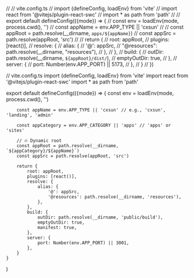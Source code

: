// // vite.config.ts
// import {defineConfig, loadEnv} from 'vite'
// import react from '@vitejs/plugin-react-swc'
// import * as path from 'path'
//
// export default defineConfig(({mode}) => {
//     const env = loadEnv(mode, process.cwd(), '')
//     const appName = env.APP_TYPE || 'cxsun'
//
//     const appRoot = path.resolve(__dirname, `apps/${appName}`)
//     const appSrc = path.resolve(appRoot, 'src')
//
//     return {
//         root: appRoot,
//         plugins: [react()],
//         resolve: {
//             alias: {
//                 '@': appSrc,
//                 "@resources": path.resolve(__dirname, "resources"),
//             },
//         },
//         build: {
//             outDir: path.resolve(__dirname, `${appRoot}/dist/`),
//             emptyOutDir: true,
//         },
//         server: {
//             port: Number(env.APP_PORT) || 5173,
//         },
//     }
// })

// vite.config.ts
import {defineConfig, loadEnv} from 'vite'
import react from '@vitejs/plugin-react-swc'
import * as path from 'path'

export default defineConfig(({mode}) => {
        const env = loadEnv(mode, process.cwd(), '')

        const appName = env.APP_TYPE || 'cxsun' // e.g., 'cxsun', 'landing', 'admin'

        const appCategory = env.APP_CATEGORY || 'apps' // 'apps' or 'sites'

        // 🔥 Dynamic root
        const appRoot = path.resolve(__dirname, `${appCategory}/${appName}`)
        const appSrc = path.resolve(appRoot, 'src')

        return {
            root: appRoot,
            plugins: [react()],
            resolve: {
                alias: {
                    '@': appSrc,
                    '@resources': path.resolve(__dirname, 'resources'),
                },
            },
            build: {
                outDir: path.resolve(__dirname, 'public/build'),
                emptyOutDir: true,
                manifest: true,
            },
            server: {
                port: Number(env.APP_PORT) || 3001,
            },
        }
    }
)
